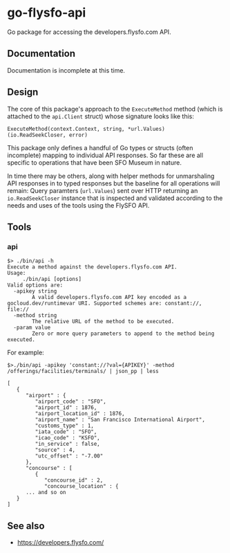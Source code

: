 # go-flysfo-api

Go package for accessing the developers.flysfo.com API.

## Documentation

Documentation is incomplete at this time.

## Design

The core of this package's approach to the `ExecuteMethod` method (which is attached to the `api.Client` struct) whose signature looks like this:

```
ExecuteMethod(context.Context, string, *url.Values) (io.ReadSeekCloser, error)
```

This package only defines a handful of Go types or structs (often incomplete) mapping to individual API responses. So far these are all specific to operations that have been SFO Museum in nature.

In time there may be others, along with helper methods for unmarshaling API responses in to typed responses but the baseline for all operations will remain: Query paramters (`url.Values`) sent over HTTP returning an `io.ReadSeekCloser` instance that is inspected and validated according to the needs and uses of the tools using the FlySFO API.

## Tools

### api

```
$> ./bin/api -h
Execute a method against the developers.flysfo.com API.
Usage:
	 ./bin/api [options]
Valid options are:
  -apikey string
    	A valid developers.flysfo.com API key encoded as a gocloud.dev/runtimevar URI. Supported schemes are: constant://, file://
  -method string
    	The relative URL of the method to be executed.
  -param value
    	Zero or more query parameters to append to the method being executed.
```

For example:

```
$>./bin/api -apikey 'constant://?val={APIKEY}' -method /offerings/facilities/terminals/ | json_pp | less

[
   {
      "airport" : {
         "airport_code" : "SFO",
         "airport_id" : 1876,
         "airport_location_id" : 1876,
         "airport_name" : "San Francisco International Airport",
         "customs_type" : 1,
         "iata_code" : "SFO",
         "icao_code" : "KSFO",
         "in_service" : false,
         "source" : 4,
         "utc_offset" : "-7.00"
      },
      "concourse" : [
         {
            "concourse_id" : 2,
            "concourse_location" : {
      ... and so on
   }
]
```

## See also

* https://developers.flysfo.com/